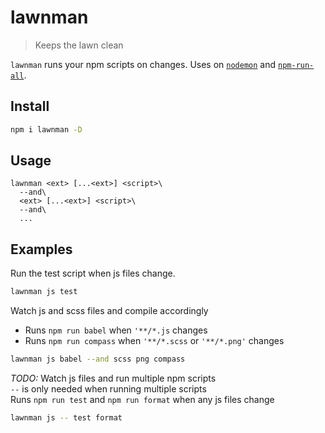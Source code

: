 # lawnman

> Keeps the lawn clean

`lawnman` runs your npm scripts on changes.
Uses on [`nodemon`][nodemon] and [`npm-run-all`][npm-run-all].

## Install

```sh
npm i lawnman -D
```

## Usage

```
lawnman <ext> [...<ext>] <script>\
  --and\
  <ext> [...<ext>] <script>\
  --and\
  ...
```

## Examples

Run the test script when js files change.
```sh
lawnman js test
```

Watch js and scss files and compile accordingly
- Runs `npm run babel` when `'**/*.js` changes
- Runs `npm run compass` when `'**/*.scss` or `'**/*.png'` changes

```sh
lawnman js babel --and scss png compass
```
_TODO:_
Watch js files and run multiple npm scripts  
`--` is only needed when running multiple scripts  
Runs `npm run test` and `npm run format` when any js files change
```sh
lawnman js -- test format
```


[nodemon]: http://npm.im/nodemon
[npm-run-all]: http://npm.im/npm-run-all
